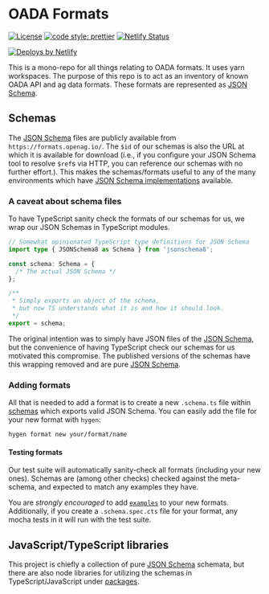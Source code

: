 # OADA Formats

[![License](https://img.shields.io/github/license/OADA/formats)](LICENSE)
[![code style: prettier](https://img.shields.io/badge/code_style-prettier-ff69b4.svg)](https://github.com/prettier/prettier)
[![Netlify Status](https://api.netlify.com/api/v1/badges/6a3ad756-6ef7-4b04-b603-74deef3642c9/deploy-status)](https://app.netlify.com/sites/formats/deploys)

[![Deploys by Netlify](https://www.netlify.com/img/global/badges/netlify-color-accent.svg)](https://www.netlify.com)

This is a mono-repo for all things relating to OADA formats. It uses yarn
workspaces. The purpose of this repo is to act as an inventory of known OADA API
and ag data formats. These formats are represented as [JSON Schema][].

## Schemas

The [JSON Schema][] files are publicly available from
`https://formats.openag.io/`. The `$id` of our schemas is also the URL at which
it is available for download (i.e., if you configure your JSON Schema tool to
resolve `$ref`s via HTTP, you can reference our schemas with no further
effort.). This makes the schemas/formats useful to any of the many environments
which have
[JSON Schema implementations](https://json-schema.org/implementations.html)
available.

### A caveat about schema files

To have TypeScript sanity check the formats of our schemas for us, we wrap our
JSON Schemas in TypeScript modules.

```ts
// Somewhat opinionated TypeScript type definitions for JSON Schema
import type { JSONSchema8 as Schema } from 'jsonschema8';

const schema: Schema = {
  /* The actual JSON Schema */
};

/**
 * Simply exports an object of the schema,
 * but now TS understands what it is and how it should look.
 */
export = schema;
```

The original intention was to simply have JSON files of the [JSON Schema][], but
the convenience of having TypeScript check our schemas for us motivated this
compromise. The published versions of the schemas have this wrapping removed and
are pure [JSON Schema][].

### Adding formats

All that is needed to add a format is to create a new `.schema.ts` file within
[schemas](schemas) which exports valid JSON Schema. You can easily add the file
for your new format with `hygen`:

```shell
hygen format new your/format/name
```

#### Testing formats

Our test suite will automatically sanity-check all formats (including your new
ones). Schemas are (among other checks) checked against the meta-schema, and
expected to match any examples they have.

You are _strongly encouraged_ to add [`examples`][] to your new formats.
Additionally, if you create a `.schema.spec.cts` file for your format, any mocha
tests in it will run with the test suite.

## JavaScript/TypeScript libraries

This project is chiefly a collection of pure [JSON Schema][] schemata, but there
are also node libraries for utilizing the schemas in TypeScript/JavaScript under
[packages](packages).

[json schema]: https://json-schema.org
[`examples`]: https://json-schema.org/draft/2019-09/json-schema-validation.html#rfc.section.9.5